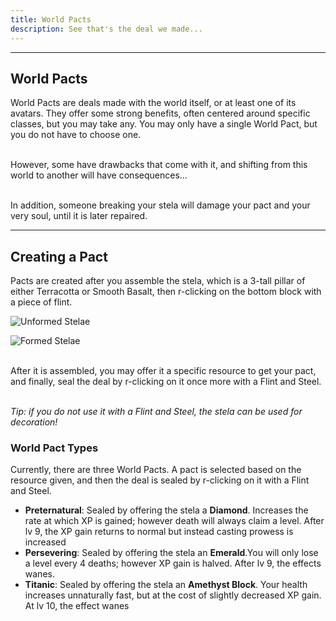 ```yaml
---
title: World Pacts
description: See that's the deal we made...
---
```


---

## World Pacts

World Pacts are deals made with the world itself, or at least one of its avatars. They offer some strong benefits, often centered around specific classes, but you may take any. You may only have a single World Pact, but you do not have to choose one.

<br>However, some have drawbacks that come with it, and shifting from this world to another will have consequences...

<br>In addition, someone breaking your stela will damage your pact and your very soul, until it is later repaired.

---
## Creating a Pact
Pacts are created after you assemble the stela, which is a 3-tall pillar of either Terracotta or Smooth Basalt, then r-clicking on the bottom block with a piece of flint.

![Unformed Stelae](../../assets/snakes_unformed.png)

![Formed Stelae](../../assets/snakes_formed.png)

<br>After it is assembled, you may offer it a specific resource to get your pact, and finally, seal the deal by r-clicking on it once more with a Flint and Steel.

<br>*Tip: if you do not use it with a Flint and Steel, the stela can be used for decoration!*



### World Pact Types

Currently, there are three World Pacts. A pact is selected based on the resource given, and then the deal is sealed by r-clicking on it with a Flint and Steel.

- **Preternatural**: Sealed by offering the stela a **Diamond**. Increases the rate at which XP is gained; however death will always claim a level. After lv 9, the XP gain returns to normal but instead casting prowess is increased
- **Persevering**: Sealed by offering the stela an **Emerald**.You will only lose a level every 4 deaths; however XP gain is halved. After lv 9, the effects wanes.
- **Titanic**: Sealed by offering the stela an **Amethyst Block**. Your health increases unnaturally fast, but at the cost of slightly decreased XP gain. At lv 10, the effect wanes